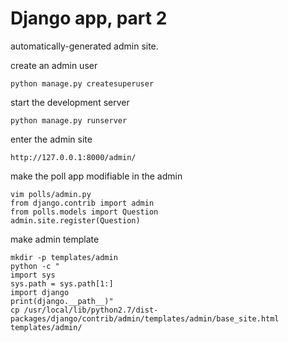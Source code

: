 # Django app, part 2 
automatically-generated admin site.  

create an admin user

	python manage.py createsuperuser

start the development server 

	python manage.py runserver

enter the admin site

	http://127.0.0.1:8000/admin/

make the poll app modifiable in the admin

	vim polls/admin.py
	from django.contrib import admin
	from polls.models import Question
	admin.site.register(Question)

make admin template

	mkdir -p templates/admin
	python -c "
	import sys
	sys.path = sys.path[1:]
	import django
	print(django.__path__)"
	cp /usr/local/lib/python2.7/dist-packages/django/contrib/admin/templates/admin/base_site.html templates/admin/


